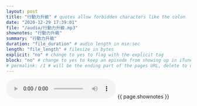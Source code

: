 ```yaml
---
layout: post
title: "行動力升級" # quotes allow forbidden characters like the colon
date: "2020-12-29 17:39:01"
file: "/audio/行動力升級.mp3"
shownotes: "行動力升級"
summary: "行動力升級"
duration: "file_duration" # audio length in min:sec
length: "file_length" # filesize in bytes
explicit: "no" # change to yes to flag with the explicit tag
block: "no" # change to yes to keep an episode from showing up in iTunes
# permalink: /1 # will be the ending part of the pages URL, delete to default to the title
---
```


<audio controls>
<source src="{{site.url}}{{site.baseurl}}{{ page.file }}" type="audio/x-mp3">
Your browser does not support the audio element.
</audio>
{{ page.shownotes }}
